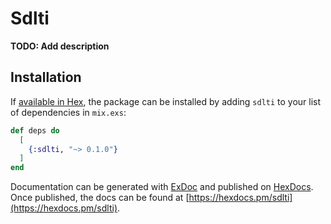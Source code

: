 # Sdlti

**TODO: Add description**

## Installation

If [available in Hex](https://hex.pm/docs/publish), the package can be installed
by adding `sdlti` to your list of dependencies in `mix.exs`:

```elixir
def deps do
  [
    {:sdlti, "~> 0.1.0"}
  ]
end
```

Documentation can be generated with [ExDoc](https://github.com/elixir-lang/ex_doc)
and published on [HexDocs](https://hexdocs.pm). Once published, the docs can
be found at [https://hexdocs.pm/sdlti](https://hexdocs.pm/sdlti).

